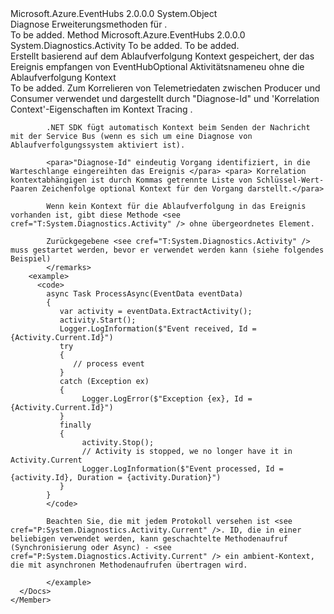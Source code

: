 <Type Name="EventDataDiagnosticExtensions" FullName="Microsoft.Azure.EventHubs.EventDataDiagnosticExtensions">
  <TypeSignature Language="C#" Value="public static class EventDataDiagnosticExtensions" />
  <TypeSignature Language="ILAsm" Value=".class public auto ansi abstract sealed beforefieldinit EventDataDiagnosticExtensions extends System.Object" />
  <TypeSignature Language="DocId" Value="T:Microsoft.Azure.EventHubs.EventDataDiagnosticExtensions" />
  <TypeSignature Language="VB.NET" Value="Public Module EventDataDiagnosticExtensions" />
  <TypeSignature Language="F#" Value="type EventDataDiagnosticExtensions = class" />
  <AssemblyInfo>
    <AssemblyName>Microsoft.Azure.EventHubs</AssemblyName>
    <AssemblyVersion>2.0.0.0</AssemblyVersion>
  </AssemblyInfo>
  <Base>
    <BaseTypeName>System.Object</BaseTypeName>
  </Base>
  <Interfaces />
  <Docs>
    <summary>
            Diagnose Erweiterungsmethoden für <see cref="T:Microsoft.Azure.EventHubs.EventData" />.
            </summary>
    <remarks>To be added.</remarks>
  </Docs>
  <Members>
    <Member MemberName="ExtractActivity">
      <MemberSignature Language="C#" Value="public static System.Diagnostics.Activity ExtractActivity (this Microsoft.Azure.EventHubs.EventData eventData, string activityName = null);" />
      <MemberSignature Language="ILAsm" Value=".method public static hidebysig class System.Diagnostics.Activity ExtractActivity(class Microsoft.Azure.EventHubs.EventData eventData, string activityName) cil managed" />
      <MemberSignature Language="DocId" Value="M:Microsoft.Azure.EventHubs.EventDataDiagnosticExtensions.ExtractActivity(Microsoft.Azure.EventHubs.EventData,System.String)" />
      <MemberSignature Language="F#" Value="static member ExtractActivity : Microsoft.Azure.EventHubs.EventData * string -&gt; System.Diagnostics.Activity" Usage="Microsoft.Azure.EventHubs.EventDataDiagnosticExtensions.ExtractActivity (eventData, activityName)" />
      <MemberType>Method</MemberType>
      <AssemblyInfo>
        <AssemblyName>Microsoft.Azure.EventHubs</AssemblyName>
        <AssemblyVersion>2.0.0.0</AssemblyVersion>
      </AssemblyInfo>
      <ReturnValue>
        <ReturnType>System.Diagnostics.Activity</ReturnType>
      </ReturnValue>
      <Parameters>
        <Parameter Name="eventData" Type="Microsoft.Azure.EventHubs.EventData" RefType="this" />
        <Parameter Name="activityName" Type="System.String" />
      </Parameters>
      <Docs>
        <param name="eventData">To be added.</param>
        <param name="activityName">To be added.</param>
        <summary>
            Erstellt <see cref="T:System.Diagnostics.Activity" /> basierend auf dem Ablaufverfolgung Kontext gespeichert, der <see cref="T:Microsoft.Azure.EventHubs.EventData" /> <param name="eventData">das Ereignis empfangen von EventHub</param><param name="activityName">Optional Aktivitätsname</param><returns>neu <see cref="T:System.Diagnostics.Activity" /> ohne die Ablaufverfolgung Kontext</returns></summary>
        <returns>To be added.</returns>
        <remarks>
            Zum Korrelieren von Telemetriedaten zwischen Producer und Consumer verwendet und dargestellt durch "Diagnose-Id" und 'Korrelation Context'-Eigenschaften im Kontext Tracing <see cref="P:Microsoft.Azure.EventHubs.EventData.Properties" />.
            
            .NET SDK fügt automatisch Kontext beim Senden der Nachricht mit der Service Bus (wenn es sich um eine Diagnose von Ablaufverfolgungssystem aktiviert ist).
            
            <para>"Diagnose-Id" eindeutig Vorgang identifiziert, in die Warteschlange eingereihten das Ereignis </para> <para> Korrelation kontextabhängigen ist durch Kommas getrennte Liste von Schlüssel-Wert-Paaren Zeichenfolge optional Kontext für den Vorgang darstellt.</para>
            
            Wenn kein Kontext für die Ablaufverfolgung in das Ereignis vorhanden ist, gibt diese Methode <see cref="T:System.Diagnostics.Activity" /> ohne übergeordnetes Element.
            
            Zurückgegebene <see cref="T:System.Diagnostics.Activity" /> muss gestartet werden, bevor er verwendet werden kann (siehe folgendes Beispiel)
            </remarks>
        <example>
          <code>
            async Task ProcessAsync(EventData eventData)
            {
               var activity = eventData.ExtractActivity();
               activity.Start();
               Logger.LogInformation($"Event received, Id = {Activity.Current.Id}")
               try 
               {
                  // process event
               }
               catch (Exception ex)
               {
                    Logger.LogError($"Exception {ex}, Id = {Activity.Current.Id}")
               }
               finally 
               {
                    activity.Stop();
                    // Activity is stopped, we no longer have it in Activity.Current
                    Logger.LogInformation($"Event processed, Id = {activity.Id}, Duration = {activity.Duration}")
               }
            }
            </code>
            
            Beachten Sie, die mit jedem Protokoll versehen ist <see cref="P:System.Diagnostics.Activity.Current" />. ID, die in einer beliebigen verwendet werden, kann geschachtelte Methodenaufruf (Synchronisierung oder Async) - <see cref="P:System.Diagnostics.Activity.Current" /> ein ambient-Kontext, die mit asynchronen Methodenaufrufen übertragen wird.
            
            </example>
      </Docs>
    </Member>
  </Members>
</Type>